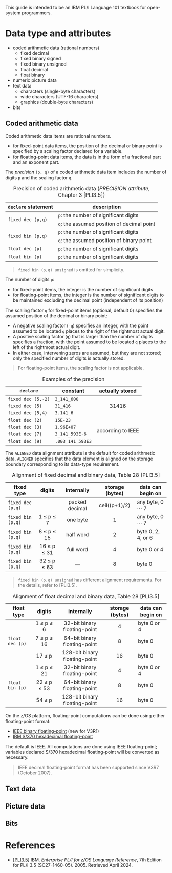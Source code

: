 This guide is intended to be an IBM PL/I Language 101 textbook for open-system programmers.

<style>
  .center { text-align: center; }
  .right  { text-align: right;  }
</style>

# Data type and attributes

- coded arithmetic data (rational numbers)
  - fixed decimal
  - fixed binary signed
  - fixed binary unsigned
  - float decimal
  - float binary
- numeric picture data
- text data
  - characters (single-byte characters)
  - wide characters (UTF-16 characters)
  - graphics (double-byte characters)
- bits

## Coded arithmetic data

Coded arithmetic data items are rational numbers.

- for fixed-point data items, the position of the decimal or binary point is specified by a scaling factor declared for a variable.
- for floating-point data items, the data is in the form of a fractional part and an exponent part.

The *precision* `(p, q)` of a coded arithmetic data item includes the number of digits `p` and the scaling factor `q`.

<table>
<caption>Precision of coded arithmetic data (<i>PRECISION attribute</i>, Chapter 3 [PLI3.5])
<thead>
<tr>
<th><code>declare</code> statement
<th>description
<tbody>
<tr>
<td rowspan="2"><code>fixed dec (p,q)</code>
<td><code>p</code>: the number of significant digits
<tr>
<td><code>q</code>: the assumed position of decimal point
<tr>
<td rowspan="2"><code>fixed bin (p,q)</code>
<td><code>p</code>: the number of significant digits
<tr>
<td><code>q</code>: the assumed position of binary point
<tr>
<td><code>float dec (p)</code>
<td><code>p</code>: the number of significant digits
<tr>
<td><code>float bin (p)</code>
<td><code>p</code>: the number of significant digits
</table>

> `fixed bin (p,q) unsigned` is omitted for simplicity.

The number of digits `p`:
- for fixed-point items, the integer is the number of significant digits
- for floating-point items, the integer is the number of significant digits to be maintained excluding the decimal point (independent of its position)

The scaling factor `q` for fixed-point items (optional, default 0) specifies the assumed position of the decimal or binary point:

- A negative scaling factor (`-q`) specifies an integer, with the point assumed to be located `q` places to the right of the rightmost actual digit.
- A positive scaling factor (`q`) that is larger than the number of digits specifies a fraction, with the point assumed to be located `q` places to the left of the rightmost actual digit.
- In either case, intervening zeros are assumed, but they are not stored; only the specified number of digits is actually stored.

> For floating-point items, the scaling factor is not applicable.

<table>
<caption>Examples of the precision
<thead>
<tr>
<th><code>declare
<th>constant
<th>actually stored
<tbody>
<tr>
<td><code>fixed dec (5,-2)
<td><code>3_141_600
<td rowspan="3" class="center">31416
<tr>
<td><code>fixed dec (5)
<td><code>31_416
<tr>
<td><code>fixed dec (5,4)
<td><code>3.141_6
<tr>
<td><code>float dec (2)
<td><code>15E-23
<td rowspan="4" class="center">according to IEEE
<tr>
<td><code>float dec (3)
<td><code>1.96E+07
<tr>
<td><code>float dec (7)
<td><code>3_141_593E-6
<tr>
<td><code>float dec (9)
<td><code>.003_141_593E3
</table>

The `ALIGNED` data alignment attribute is the default for coded arithmetic data. `ALIGNED` specifies that the data element is aligned on the storage boundary corresponding to its data-type requirement.

<table>
<caption>Alignment of fixed decimal and binary data, Table 28 [PLI3.5]
<thead>
<tr>
<th>fixed type
<th>digits
<th>internally
<th>storage (bytes)
<th>data can begin on
<tbody>
<tr>
<td><code>fixed dec (p,q)
<td>
<td class="center">packed decimal
<td class="center">ceil((p+1)/2)
<td>any byte, 0 &ctdot; 7
<tr>
<td><code>fixed bin (p,q)
<td class="center">1 &le; p &le; 7
<td class="center">one byte
<td class="center">1
<td>any byte, 0 &ctdot; 7
<tr>
<td><code>fixed bin (p,q)
<td class="center">8 &le; p &le; 15
<td class="center">half word
<td class="center">2
<td>byte 0, 2, 4, or 6
<tr>
<td><code>fixed bin (p,q)
<td class="center">16 &le; p &le; 31
<td class="center">full word
<td class="center">4
<td>byte 0 or 4
<tr>
<td><code>fixed bin (p,q)
<td class="center">32 &le; p &le; 63
<td class="center">&mdash;
<td class="center">8
<td>byte 0
</table>

> `fixed bin (p,q) unsigned` has different alignment requirements. For the details, refer to [PLI3.5].

<table>
<caption>Alignment of float decimal and binary data, Table 28 [PLI3.5]
<thead>
<tr>
<th>float type
<th>digits
<th>internally
<th>storage (bytes)
<th>data can begin on
<tbody>
<tr>
<td rowspan="3"><code>float dec (p)
<td class="center">1 &le; p &le; 6
<td class="center">32-bit binary floating-point
<td class="center">4
<td >byte 0 or 4
<tr>
<td class="center">7 &le; p &le; 16
<td class="center">64-bit binary floating-point
<td class="center">8
<td>byte 0
<tr>
<td class="center">17 &le; p
<td class="center">128-bit binary floating-point
<td class="center">16
<td >byte 0
<tr>
<td rowspan="3"><code>float bin (p)
<td class="center">1 &le; p &le; 21
<td class="center">32-bit binary floating-point
<td class="center">4
<td>byte 0 or 4
<tr>
<td class="center">22 &le; p &le; 53
<td class="center">64-bit binary floating-point
<td class="center">8
<td>byte 0
<tr>
<td class="center">54 &le; p
<td class="center">128-bit binary floating-point
<td class="center">16
<td >byte 0
</table>

On the z/OS platform, floating-point computations can be done using either floating-point format:

- [IEEE binary floating-point](https://en.wikipedia.org/wiki/IEEE_754) (new for V3R1)
- [IBM S/370 hexadecimal floating-point](https://en.wikipedia.org/wiki/IBM_hexadecimal_floating-point)

The default is IEEE. All computations are done using IEEE floating-point; variables declared S/370 hexadecimal floating-point will be converted as necessary.

> IEEE decimal floating-point format has been supported since V3R7 (October 2007).

## Text data

## Picture data

## Bits

# References

- [[PLI3.5](http://publibfp.boulder.ibm.com/epubs/pdf/ibm3lr40.pdf)] IBM. *Enterprise PL/I for z/OS Language Reference*, 7th Edition for PL/I 3.5 (SC27-1460-05). 2005. Retrieved April 2024.

